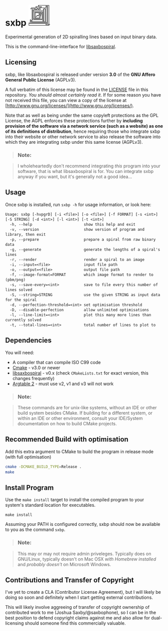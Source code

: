 # sxbp ![sxbp](sxbp.png "sxbp")

Experimental generation of 2D spiralling lines based on input binary data.

This is the command-line-interface for [libsaxbospiral](https://github.com/saxbophone/libsaxbospiral).

## Licensing

sxbp, like libsaxbospiral is released under version **3.0** of the **GNU Affero General Public License** (AGPLv3).

A full verbatim of this license may be found in the [LICENSE](LICENSE) file in this repository. *You should almost certainly read it*. If for some reason you have not received this file, you can view a copy of the license at [http://www.gnu.org/licenses/](http://www.gnu.org/licenses/).

Note that as well as being under the same copyleft protections as the GPL License, the AGPL enforces these protections further by **including provision of the software via a network service (such as a website) as one of its definitions of distribution**, hence requiring those who integrate sxbp into their website or other network service to also release the software into which they are integrating sxbp under this same license (AGPLv3).

> ### Note:

> I wholeheartedly don't recommend integrating *this* program into your software, that is what libsaxbospiral is for. You can integrate sxbp anyway if you want, but it's generally not a good idea...

## Usage

Once sxbp is installed, run `sxbp -h` for usage information, or look here:

```
Usage: sxbp [-hvpgrD] [-i <file>] [-o <file>] [-f FORMAT] [-s <int>] [-S STRING] [-d <int>] [-l <int>] [-t <int>]
  -h, --help                       show this help and exit
  -v, --version                    show version of program and library, then exit
  -p, --prepare                    prepare a spiral from raw binary data
  -g, --generate                   generate the lengths of a spiral's lines
  -r, --render                     render a spiral to an image
  -i, --input=<file>               input file path
  -o, --output=<file>              output file path
  -f, --image-format=FORMAT        which image format to render to (pbm/png)
  -s, --save-every=<int>           save to file every this number of lines solved
  -S, --string=STRING              use the given STRING as input data for the spiral
  -d, --perfection-threshold=<int> set optimisation threshold
  -D, --disable-perfection         allow unlimited optimisations
  -l, --line-limit=<int>           plot this many more lines than currently solved
  -t, --total-lines=<int>          total number of lines to plot to
```

## Dependencies

You will need:

- A compiler that can compile ISO C99 code
- [Cmake](https://cmake.org/) - v3.0 or newer
- [libsaxbospiral](https://github.com/saxbophone/libsaxbospiral) - v0.x (check `CMakeLists.txt` for exact version, this changes frequently)
- [Argtable 2](http://argtable.sourceforge.net/) - must use v2, v1 and v3 will not work

> ### Note:

> These commands are for unix-like systems, without an IDE or other build system besides CMake. If building for a different system, or within an IDE or other environment, consult your IDE/System documentation on how to build CMake projects.

## Recommended Build with optimisation

Add this extra argument to CMake to build the program in release mode (with full optimisation)

```sh
cmake -DCMAKE_BUILD_TYPE=Release .
make
```

## Install Program

Use the `make install` target to install the compiled program to your system's standard location for executables.

```
make install
```

Assuming your PATH is configured correctly, sxbp should now be available to you as the command `sxbp`.

> ### Note:

> This may or may not require admin priveleges. Typically does on GNU/Linux, typically doesn't on Mac OSX *with Homebrew installed* and *probably doesn't* on Microsoft Windows.

## Contributions and Transfer of Copyright

I've yet to create a CLA (Contributor License Agreement), but I will likely be doing so soon and definitely when I start getting external contributions.

This will likely involve aggreeing of transfer of copyright ownership of contributed work to me (Joshua Saxby/@saxbophone), so I can be in the best position to defend copyright claims against me and also allow for dual-licensing should someone find this commercially valuable.
